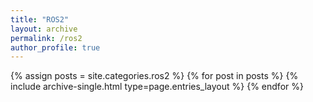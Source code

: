 ```yaml
---
title: "ROS2"
layout: archive
permalink: /ros2
author_profile: true
---
```



{% assign posts = site.categories.ros2 %}
{% for post in posts %} {% include archive-single.html type=page.entries_layout %} {% endfor %}

